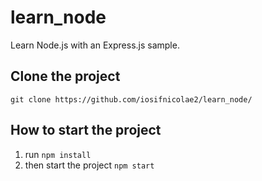 # learn_node
Learn Node.js with an Express.js sample.

## Clone the project
`git clone https://github.com/iosifnicolae2/learn_node/`

## How to start the project
1. run `npm install`
2. then start the project `npm start`
